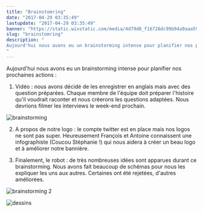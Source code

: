 ```yaml
---
title: "Brainstomring"
date: "2017-04-29 03:35:49"
lastupdate: "2017-04-29 03:35:49"
banner: "https://static.wixstatic.com/media/4d79d8_f16726dc99b94a9aaa5964b27c9eb42c~mv2.gif"
slug: "brainstomring"
description: " 
Aujourd'hui nous avons eu un brainstorming intense pour planifier nos prochaines actions 
"
---
```

Aujourd'hui nous avons eu un brainstorming intense pour planifier nos prochaines actions :

1) Vidéo : nous avons décidé de les enregistrer en anglais mais avec des question préparées. Chaque membre de l'équipe doit préparer l'histoire qu'il voudrait raconter et nous créerons les questions adaptées. Nous devrions filmer les interviews le week-end prochain.

![brainstorming](https://static.werobot.fr/blog/bob-ross/5bf193822d53e.gif)

2) A propos de notre logo : le compte twitter est en place mais nos logos ne sont pas super. Heureusement François et Antoine connaissent une infographiste (Coucou Stéphanie !) qui nous aidera à créer un beau logo et à améliorer notre bannière.

3) Finalement, le robot : de très nombreuses idées sont apparues durant ce brainstorming. Nous avons fait beaucoup de schémas pour nous les expliquer les uns aux autres. Certaines ont été rejetées, d'autres améliorées.

![brainstorming 2](https://static.werobot.fr/blog/bob-ross/5bf1949961871.gif)

![dessins](https://static.werobot.fr/blog/bob-ross/5c3e46c3d6d49/50.jpg)
    